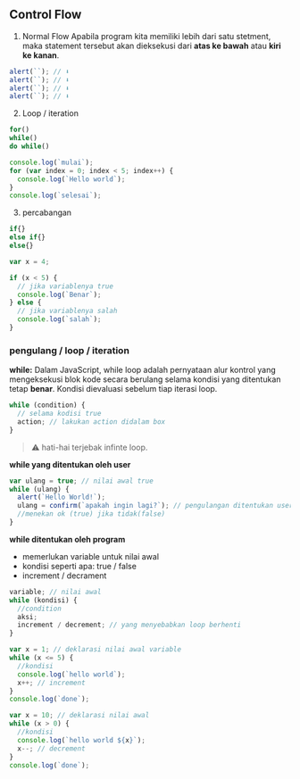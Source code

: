## Control Flow

1. Normal Flow
   Apabila program kita memiliki lebih dari satu stetment, maka statement tersebut akan dieksekusi dari **atas ke bawah** atau **kiri ke kanan**.

```js
alert(``); // ⬇️
alert(``); // ⬇️
alert(``); // ⬇️
alert(``); // ⬇️
```

2. Loop / iteration

```js
for()
while()
do while()
```

```js
console.log(`mulai`);
for (var index = 0; index < 5; index++) {
  console.log(`Hello world`);
}
console.log(`selesai`);
```

3. percabangan

```js
if{}
else if{}
else{}
```

```js
var x = 4;

if (x < 5) {
  // jika variablenya true
  console.log(`Benar`);
} else {
  // jika variablenya salah
  console.log(`salah`);
}
```

### pengulang / loop / iteration

**while:** Dalam JavaScript, while loop adalah pernyataan alur kontrol yang mengeksekusi blok kode secara berulang selama kondisi yang ditentukan tetap **benar**. Kondisi dievaluasi sebelum tiap iterasi loop.

```js
while (condition) {
  // selama kodisi true
  action; // lakukan action didalam box
}
```

> ⚠️ hati-hai terjebak infinte loop.

**while yang ditentukan oleh user**

```js
var ulang = true; // nilai awal true
while (ulang) {
  alert(`Hello World!`);
  ulang = confirm(`apakah ingin lagi?`); // pengulangan ditentukan user
  //menekan ok (true) jika tidak(false)
}
```

**while ditentukan oleh program**

- memerlukan variable untuk nilai awal
- kondisi seperti apa: true / false
- increment / decrament

```js
variable; // nilai awal
while (kondisi) {
  //condition
  aksi;
  increment / decrement; // yang menyebabkan loop berhenti
}
```

```js
var x = 1; // deklarasi nilai awal variable
while (x <= 5) {
  //kondisi
  console.log(`hello world`);
  x++; // increment
}
console.log(`done`);
```

```js
var x = 10; // deklarasi nilai awal
while (x > 0) {
  //kondisi
  console.log(`hello world ${x}`);
  x--; // decrement
}
console.log(`done`);
```
